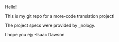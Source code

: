 Hello!

This is my git repo for a more-code translation project!

The project specs were provided by _nology.

I hope you ejy
-Isaac Dawson